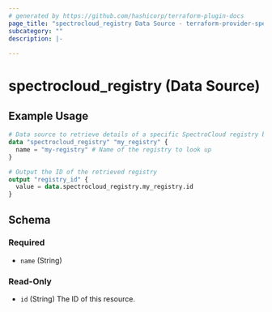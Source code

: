 ```yaml
---
# generated by https://github.com/hashicorp/terraform-plugin-docs
page_title: "spectrocloud_registry Data Source - terraform-provider-spectrocloud"
subcategory: ""
description: |-
  
---
```


# spectrocloud_registry (Data Source)



## Example Usage

```terraform
# Data source to retrieve details of a specific SpectroCloud registry by name
data "spectrocloud_registry" "my_registry" {
  name = "my-registry" # Name of the registry to look up
}

# Output the ID of the retrieved registry
output "registry_id" {
  value = data.spectrocloud_registry.my_registry.id
}
```

<!-- schema generated by tfplugindocs -->
## Schema

### Required

- `name` (String)

### Read-Only

- `id` (String) The ID of this resource.
